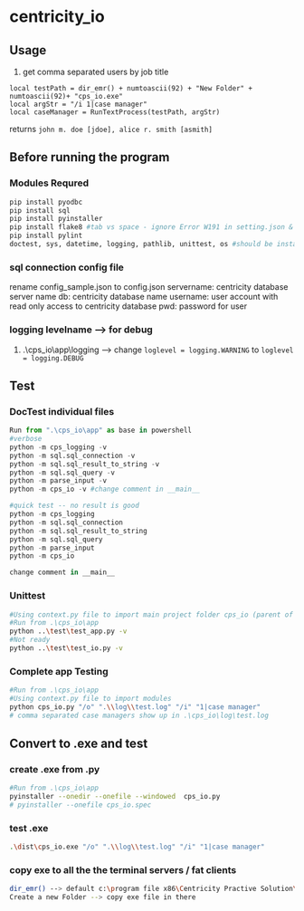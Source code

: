 # centricity_io

## Usage
1. get comma separated users by job title
```Centricity
local testPath = dir_emr() + numtoascii(92) + "New Folder" + numtoascii(92)+ "cps_io.exe"
local argStr = "/i 1|case manager"
local caseManager = RunTextProcess(testPath, argStr)
```
returns `john m. doe [jdoe], alice r. smith [asmith]`


## Before running the program
### Modules Requred
```python
pip install pyodbc
pip install sql
pip install pyinstaller
pip install flake8 #tab vs space - ignore Error W191 in setting.json & increase the max-line-length
pip install pylint
doctest, sys, datetime, logging, pathlib, unittest, os #should be installed by default
```

### sql connection config file
rename config_sample.json to config.json
servername: centricity database server name
db: centricity database name
username: user account with read only access to centricity database
pwd: password for user

### logging levelname --> for debug
1. .\cps_io\app\logging --> change `loglevel = logging.WARNING` to `loglevel = logging.DEBUG`

## Test
### DocTest individual files

```python
Run from ".\cps_io\app" as base in powershell
#verbose
python -m cps_logging -v
python -m sql.sql_connection -v 
python -m sql.sql_result_to_string -v 
python -m sql.sql_query -v 
python -m parse_input -v 
python -m cps_io -v #change comment in __main__

#quick test -- no result is good
python -m cps_logging
python -m sql.sql_connection 
python -m sql.sql_result_to_string 
python -m sql.sql_query 
python -m parse_input 
python -m cps_io 

change comment in __main__
```

### Unittest
```bash
#Using context.py file to import main project folder cps_io (parent of test folder) into python path
#Run from .\cps_io\app
python ..\test\test_app.py -v
#Not ready 
python ..\test\test_io.py -v 
```

### Complete app Testing

```bash
#Run from .\cps_io\app
#Using context.py file to import modules  
python cps_io.py "/o" ".\\log\\test.log" "/i" "1|case manager" 
# comma separated case managers show up in .\cps_io\log\test.log
```

## Convert to .exe and test

### create .exe from .py
```bash
#Run from .\cps_io\app 
pyinstaller --onedir --onefile --windowed  cps_io.py
# pyinstaller --onefile cps_io.spec
```

### test .exe
```bash
.\dist\cps_io.exe "/o" ".\\log\\test.log" "/i" "1|case manager" 
```

### copy exe to all the the terminal servers / fat clients
```bash
dir_emr() --> default c:\program file x86\Centricity Practive Solution\Client
Create a new Folder --> copy exe file in there
``` 